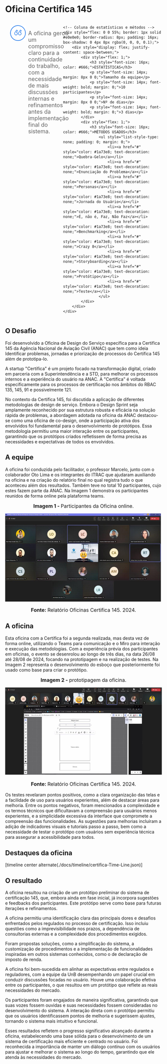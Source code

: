 # Oficina Certifica 145

<div style="display: flex; justify-content: space-between;">
    <!-- Coluna da pergunta -->
    <div style="display: flex; align-items: center; padding: 16px; margin-right: 16px; flex: 1;">
        <img src="../assets/ic-quote.png" style="margin-right: 8px; align-self: flex-start;">
        <p style="font-size: 18px; color: #666; margin: 0; align-self: flex-start; padding-top: 15px;">A oficina gerou um compromisso claro para a continuidade do trabalho, com a necessidade de mais discussões internas e refinamentos antes da implementação final do sistema.</p>
    </div>

    <!-- Coluna de estatísticas e métodos -->
    <div style="flex: 0 0 55%; border: 1px solid #e0e0e0; border-radius: 8px; padding: 16px; box-shadow: 0 4px 8px rgba(0, 0, 0, 0.1);">
        <div style="display: flex; justify-content: space-between;">
            <div style="flex: 1;">
                <h3 style="font-size: 16px; color: #666;">ESTATÍSTICAS</h3>
                <p style="font-size: 14px; margin: 8px 0 0;">Tamanho da equipe</p>
                <p style="font-size: 14px; font-weight: bold; margin: 0;">10 participantes</p>
                <p style="font-size: 14px; margin: 8px 0 0;">Nº de dias</p>
                <p style="font-size: 14px; font-weight: bold; margin: 0;">3 dias</p>
            </div>
            <div style="flex: 1;">
                <h3 style="font-size: 16px; color: #666;">MÉTODOS USADOS</h3>
                    <ul style="list-style-type: none; padding: 0; margin: 0;">
                        <li><a href="#" style="color: #1a73e8; text-decoration: none;">Quebra-Gelo</a></li>
                        <li><a href="#" style="color: #1a73e8; text-decoration: none;">Enunciação do Problema​</a></li>
                        <li><a href="#" style="color: #1a73e8; text-decoration: none;">Personas</a></li>
                        <li><a href="#" style="color: #1a73e8; text-decoration: none;">Jornada do Usuário</a></li>
                        <li><a href="#" style="color: #1a73e8; text-decoration: none;">É, não é, Faz, Não Faz</a></li>
                        <li><a href="#" style="color: #1a73e8; text-decoration: none;">Benchmarking</a></li>
                        <li><a href="#" style="color: #1a73e8; text-decoration: none;">Crazy 8</a></li>
                        <li><a href="#" style="color: #1a73e8; text-decoration: none;">Storyboarding</a></li>
                        <li><a href="#" style="color: #1a73e8; text-decoration: none;">Protótipo</a></li>
                        <li><a href="#" style="color: #1a73e8; text-decoration: none;">Teste</a></li>
                    </ul>
            </div>
        </div>
    </div>
</div>


## O Desafio

Foi desenvolvido a Oficina de Design do Serviço específica para a Certifica 145​ da Agência Nacional de Aviação Civil (ANAC) que tem como ideia Identificar problemas, jornadas e priorização de processos do Certifica 145 além de prototipa-lo.​

A startup "Certifica" é um projeto focado na transformação digital, criado em parceria com a Superintendência e a STD, para melhorar os processos internos e a experiência do usuário na ANAC.​ A "Certifica" é voltada especificamente para os processos de certificação nos âmbitos do RBAC 135, 145, 91 e possivelmente 121.​

No contexto da Certifica 145, foi discutida a aplicação de diferentes metodologias de design de serviço. Embora o Design Sprint seja amplamente reconhecido por sua estrutura robusta e eficácia na solução rápida de problemas, a abordagem adotada na oficina da ANAC destacou-se como uma oficina de co-design, onde a participação ativa dos envolvidos foi fundamental para o desenvolvimento de protótipos. Essa metodologia permitiu uma maior interação entre os participantes, garantindo que os protótipos criados refletissem de forma precisa as necessidades e expectativas de todos os envolvidos.​

## A equipe

A oficina foi conduzida pelo facilitador, o professor Marcelo, junto com o colaborador Oto Lima e os integrantes do ITRAC que ajudaram auxiliando na oficina e na criação do relatório final no qual registra tudo o que aconteceu além dos resultados. Também teve no total 10 participantes, cujo estes fazem parte da ANAC. Na Imagem 1 demonstra os participantes reunidos de forma online pela plataforma teams. 

<font size="3"><p style="text-align: center"><b>Imagem 1 - </b> Participantes da Oficina online.</p></font>

![Storyboard-1](assets/img-certifica.png)

<font size="3"><p style="text-align: center"><b>Fonte: </b>Relatório Oficinas Certifica 145. 2024.
</p></font>

## A oficina

Esta oficina com a Certifica foi a segunda realizada, mas desta vez de forma online, utilizando o Teams para comunicação e o Miro para interação e execução das metodologias. Com a experiência prévia dos participantes em oficinas, o evento se desenrolou ao longo de três dias, na data 26/08 até 28/08 de 2024, focando na prototipagem e na realização de testes. Na Imagem 2 representa o desenvolvimento do esboço que posteriormente foi usado como base para criar o protótipo.


<font size="3"><p style="text-align: center"><b>Imagem 2 - </b> prototipagem da oficina.</p></font>

![Storyboard-1](assets/img2-certifica.png)

<font size="3"><p style="text-align: center"><b>Fonte: </b>Relatório Oficinas Certifica 145. 2024.
</p></font>

Os testes revelaram pontos positivos, como a clara organização das telas e a facilidade de uso para usuários experientes, além de destacar áreas para melhoria. Entre os pontos negativos, foram mencionados a complexidade e os termos técnicos que dificultavam a compreensão para usuários menos experientes, e a simplicidade excessiva da interface que compromete a compreensão das funcionalidades. As sugestões para melhorias incluíram a adição de indicadores visuais e tutoriais passo a passo, bem como a necessidade de testar o protótipo com usuários sem experiência técnica para assegurar a acessibilidade para todos.

## Destaques da oficina

[timeline center alternate(./docs/timeline/certifica-Time-Line.json)]

## O resultado

A oficina resultou na criação de um protótipo preliminar do sistema de certificação 145, que, embora ainda em fase inicial, já incorpora sugestões e feedbacks dos participantes. Este protótipo serve como base para futuras iterações e refinamentos.

A oficina permitiu uma identificação clara das principais dores e desafios enfrentados pelos regulados no processo de certificação. Isso incluiu questões como a imprevisibilidade nos prazos, a dependência de consultorias externas e a complexidade dos procedimentos exigidos.

Foram propostas soluções, como a simplificação do sistema, a customização de procedimentos e a implementação de funcionalidades inspiradas em outros sistemas conhecidos, como o de declaração de imposto de renda.

A oficina foi bem-sucedida em alinhar as expectativas entre regulados e reguladores, com a equipe da UnB desempenhando um papel crucial em conduzir discussões focadas no usuário. Houve uma colaboração efetiva entre os participantes, o que resultou em um protótipo que reflete as reais necessidades do mercado.

Os participantes foram engajados de maneira significativa, garantindo que suas vozes fossem ouvidas e suas necessidades fossem consideradas no desenvolvimento do sistema. A interação direta com o protótipo permitiu que os usuários identificassem pontos de melhoria e sugerissem ajustes, tornando o sistema mais intuitivo e funcional.

Esses resultados refletem o progresso significativo alcançado durante a oficina, estabelecendo uma base sólida para o desenvolvimento de um sistema de certificação mais eficiente e centrado no usuário. Foi reconhecida a importância de manter um diálogo contínuo com os usuários para ajustar e melhorar o sistema ao longo do tempo, garantindo que ele atenda às necessidades do mercado.
